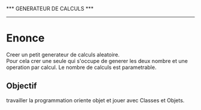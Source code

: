 *** GENERATEUR DE CALCULS ***
*****************************

Enonce
======
Creer un petit generateur de calculs aleatoire.  
Pour cela crer une seule qui s'occupe de generer les deux nombre et une operation par calcul.
Le nombre de calculs est parametrable.

Objectif
--------

travailler la programmation oriente objet et jouer avec Classes et Objets.

